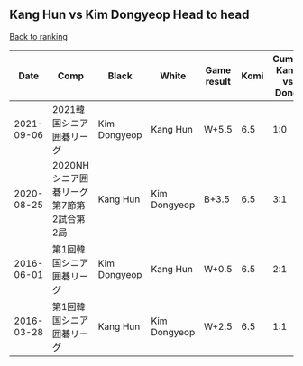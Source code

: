 ## Kang Hun vs Kim Dongyeop Head to head

[Back to ranking](../../index.md)




| **Date** | **Comp** | **Black** | **White** | **Game result** | **Komi** | **Cumulative Kang Hun vs Kim Dongyeop** | **Kang Hun streak** | **Kim Dongyeop streak** | 
| --- | --- | --- | --- | --- | --- | --- | --- | --- |
| 2021-09-06 | 2021韓国シニア囲碁リーグ | Kim Dongyeop | Kang Hun | W+5.5 | 6.5 | 1:0 | 1 | 0 | 
| 2020-08-25 | 2020NHシニア囲碁リーグ第7節第2試合第2局 | Kang Hun | Kim Dongyeop | B+3.5 | 6.5 | 3:1 | 2 | 0 | 
| 2016-06-01 | 第1回韓国シニア囲碁リーグ | Kim Dongyeop | Kang Hun | W+0.5 | 6.5 | 2:1 | 1 | 0 | 
| 2016-03-28 | 第1回韓国シニア囲碁リーグ | Kang Hun | Kim Dongyeop | W+2.5 | 6.5 | 1:1 | 0 | 1 |




